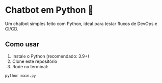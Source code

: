 # Chatbot em Python 🤖

Um chatbot simples feito com Python, ideal para testar fluxos de DevOps e CI/CD.

## Como usar

1. Instale o Python (recomendado: 3.9+)
2. Clone este repositório
3. Rode no terminal:

```bash
python main.py